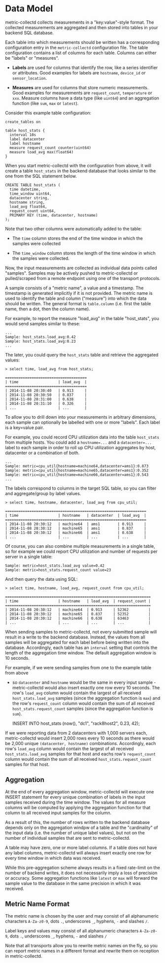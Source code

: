 Data Model
===========

metric-collectd collects measurements in a "key:value"-style format. The collected
measurements are aggregated and then stored into tables in your backend SQL database.

Each table into which measurements should be written has a corresponding configuration
entry in the `metric-collectd` configuration file. The table configuration contains
a list of columns for each table. Columns can either be "labels" or "measures".

  - **Labels** are used for columns that identify the row, like a series
    identifier or attributes. Good examples for labels are `hostname`, `device_id`
    or `sensor_location`.

  - **Measures** are used for columns that store numeric measurements. Good
    examples for measurements are `request_count`, `temperature` or `xxx`.
    Measure columns have a data type (like `uint64`) and an aggregation function
    (like `sum`, `max` or `latest`).

Consider this example table configuration:

    create_tables on

    table host_stats {
      interval 10s
      label datacenter
      label hostname
      measure request_count counter(uint64)
      measure load_avg max(float64)
    }

When you start metric-collectd with the configuration from above, it will create
a table `host_stats` in the backend database that looks similar to the one from
the SQL statement below.

    CREATE TABLE host_stats (
      time datetime,
      time_window uint64,
      datacenter string,
      hostname string,
      load_avg float64,
      request_count uint64,
      PRIMARY KEY (time, datacenter, hostname)
    );

Note that two other columns were automatically added to the table:

  - The `time` column stores the end of the time window in which the samples were
    collected

  - The `time_window` column stores the length of the time window in which the
    samples were collected.

Now, the input measurements are collected as individual data points called "samples".
Samples may be actively pushed to metric-collectd or pulled/scraped from a remote endpoint
using one of the transport protocols.

A sample consists of a "metric name", a value and a timestamp. The timestamp is
generated implicitly if it is not provided. The metric name is used to identify
the table and column ("measure") into which the data should be written. The general
format is `table.column` (i.e. first the table name, then a dot, then the column name).

For example, to report the measure "load_avg" in the table "host_stats", you
would send samples similar to these:

    ...
    Sample: host_stats.load_avg:0.42
    Sample: host_stats.load_avg:0.23
    ...

The later, you could query the `host_stats` table and retrieve the aggregated
values:

    > select time, load_avg from host_stats;

    =====================================
    | time                  | load_avg  |
    =====================================
    | 2014-11-08 20:30:40   | 0.913     |
    | 2014-11-08 20:30:50   | 0.837     |
    | 2014-11-08 20:31:00   | 0.638     |
    | 2014-11-08 20:31:10   | 0.326     |
    | ...                   | ...       |

To allow you to drill down into your measurements in arbitrary dimensions, each
sample can optionally be labelled with one or more "labels". Each label is a
key=value pair.

For example, you could record CPU utilization data into the table `host_stats`
from multiple hosts. You could add a `hostname=...` and a `datacenter=...`
label to each sample in order to roll up CPU utilization aggregates by host,
datacenter or a combination of both.

    ...
    Sample: metric=cpu_util{hostname=machine64,datacenter=ams1}:0.873
    Sample: metric=cpu_util{hostname=machine65,datacenter=ams1}:0.352
    Sample: metric=cpu_util{hostname=machine66,datacenter=ams1}:0.543
    ...

The labels correspond to columns in the target SQL table, so you can filter and
aggregate/group by label values.

    > select time, hostname, datacenter, load_avg from cpu_util;

    ================================================================
    | time                  | hostname   | datacenter  | load_avg  |
    ================================================================
    | 2014-11-08 20:30:12   | machine64  | ams1        | 0.913     |
    | 2014-11-08 20:30:12   | machine65  | ams1        | 0.837     |
    | 2014-11-08 20:30:12   | machine66  | ams1        | 0.638     |
    | ...                   | ...        | ...         | ...       |

Of course, you can also combine multiple measurements in a single table, so
for example we could report CPU utilization and number of requests per server in
a single table:

    Sample: metric=host_stats.load_avg value=0.42
    Sample: metric=host_stats.request_count value=23

And then query the data using SQL:

    > select time, hostname, load_avg, request_count from cpu_util;

    ==================================================================
    | time                  | hostname   | load_avg  | request_count |
    ==================================================================
    | 2014-11-08 20:30:12   | machine64  | 0.913     | 52362         |
    | 2014-11-08 20:30:12   | machine65  | 0.837     | 52352         |
    | 2014-11-08 20:30:12   | machine66  | 0.638     | 63463         |
    | ...                   | ...        | ...       | ...           |


When sending samples to metric-collectd, not every submitted sample will result
in a write to the backend database. Instead, the values from all samples will
be aggregated for each label before being written into the database. Accordingly,
each table has an `interval` setting that controls the length of the aggregation
time window. The default aggregation window is 10 seconds.

For example, if we were sending samples from one to the example table from above
- so `datacenter` and `hostname` would be the same in every input sample -
metric-collectd would also insert exactly one row every 10 seconds. The row's
`load_avg` column would contain the largest of all received `host_stats.load_avg`
samples (since the aggregation function is `max`) and the row's `request_count`
column would contain the sum of all received `host_stats.request_count` samples
(since the aggregation function is `sum`).

    INSERT INTO host_stats (now(), "dc1", "rack8host2", 0.23, 42);

If we were reporting data from 2 datacenters with 1,000 servers each,
metric-collectd would insert 2,000 rows every 10 seconds as there would be
2,000 unique `(datacenter, hostname)` combinations. Accordingly, each row's
`load_avg` column would contain the largest of all received `host_stats.load_avg`
samples for that host and eachs row's `request_count` column would contain the
sum of all received `host_stats.request_count` samples for that host.

## Aggregation

At the end of every aggregation window, metric-collectd will execute one INSERT
statement for every unique combination of labels in the input samples received
during the time window. The values for all measure columns will be computed 
by applying the aggregation function for that column to all received input
samples for the column.

As a result of this, the number of rows written to the backend database depends
only on the aggregation windpw of a table and the "cardinality" of the input data
(i.e. the number of unique label values), but not on the number of individual
samples that are sent to metric-collectd.

A table may have zero, one or more label columns. If a table does not have any
label columns, metric-collectd will always insert exactly one row for every time
window in which data was received.

While this pre-aggregation scheme always results in a fixed rate-limit on the
number of backend writes, it does not necessarily imply a loss of precision or
accuracy. Some aggregation functions like `latest` or `max` will forward the
sample value to the database in the same precision in which it was received.

## Metric Name Format

The metric name is chosen by the user and may consist of all alphanumeric
characters `A-Za-z0-9`, dots `.`, underscores `_`, hyphens, `-` and slashes `/`.

Label keys and values may consist of all alphanumeric characters `A-Za-z0-9`,
dots `.`, underscores `_`, hyphens, `-` and slashes `/`

Note that all transports allow you to rewrite metric names on the fly, so you
can report metric names in a different format and rewrite them on reception in
metric-collectd.

